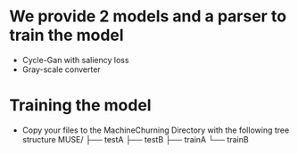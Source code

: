 # We provide 2 models and a parser to train the model
- Cycle-Gan with saliency loss
- Gray-scale converter

# Training the model

- Copy your files to the MachineChurning Directory with the following tree structure
MUSE/
├── testA
├── testB
├── trainA
└── trainB
